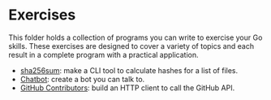 # Exercises

This folder holds a collection of programs you can write to exercise your Go skills. These exercises are designed to cover a variety of topics and each result in a complete program with a practical application.

- [sha256sum](sha256sum/README.md): make a CLI tool to calculate hashes for a list of files.
- [Chatbot](chatbot/README.md): create a bot you can talk to.
- [GitHub Contributors](contributors/README.md): build an HTTP client to call the GitHub API.
